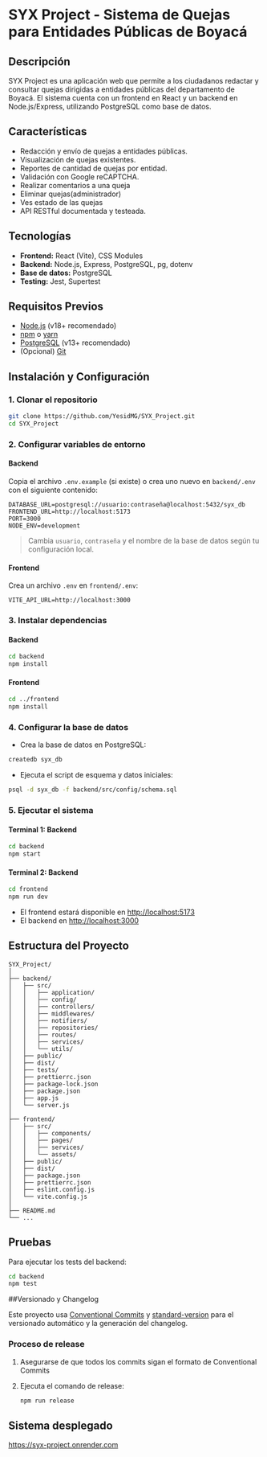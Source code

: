# SYX Project - Sistema de Quejas para Entidades Públicas de Boyacá

## Descripción

SYX Project es una aplicación web que permite a los ciudadanos redactar y consultar quejas dirigidas a entidades públicas del departamento de Boyacá. El sistema cuenta con un frontend en React y un backend en Node.js/Express, utilizando PostgreSQL como base de datos.

## Características

- Redacción y envío de quejas a entidades públicas.
- Visualización de quejas existentes.
- Reportes de cantidad de quejas por entidad.
- Validación con Google reCAPTCHA.
- Realizar comentarios a una queja
- Eliminar quejas(administrador)
- Ves estado de las quejas 
- API RESTful documentada y testeada.

## Tecnologías

- **Frontend:** React (Vite), CSS Modules
- **Backend:** Node.js, Express, PostgreSQL, pg, dotenv
- **Base de datos:** PostgreSQL
- **Testing:** Jest, Supertest

## Requisitos Previos

- [Node.js](https://nodejs.org/) (v18+ recomendado)
- [npm](https://www.npmjs.com/) o [yarn](https://yarnpkg.com/)
- [PostgreSQL](https://www.postgresql.org/) (v13+ recomendado)
- (Opcional) [Git](https://git-scm.com/)

## Instalación y Configuración

### 1. Clonar el repositorio

```sh
git clone https://github.com/YesidMG/SYX_Project.git
cd SYX_Project
```

### 2. Configurar variables de entorno

#### Backend

Copia el archivo `.env.example` (si existe) o crea uno nuevo en `backend/.env` con el siguiente contenido:

```
DATABASE_URL=postgresql://usuario:contraseña@localhost:5432/syx_db
FRONTEND_URL=http://localhost:5173
PORT=3000
NODE_ENV=development
```

> Cambia `usuario`, `contraseña` y el nombre de la base de datos según tu configuración local.

#### Frontend

Crea un archivo `.env` en `frontend/.env`:

```
VITE_API_URL=http://localhost:3000
```

### 3. Instalar dependencias

#### Backend

```sh
cd backend
npm install
```

#### Frontend

```sh
cd ../frontend
npm install
```

### 4. Configurar la base de datos

- Crea la base de datos en PostgreSQL:

```sh
createdb syx_db
```

- Ejecuta el script de esquema y datos iniciales:

```sh
psql -d syx_db -f backend/src/config/schema.sql
```

### 5. Ejecutar el sistema

#### Terminal 1: Backend

```sh
cd backend
npm start
```

#### Terminal 2: Backend

```sh
cd frontend
npm run dev
```

- El frontend estará disponible en [http://localhost:5173](http://localhost:5173)
- El backend en [http://localhost:3000](http://localhost:3000)

## Estructura del Proyecto

```
SYX_Project/
│
├── backend/
│   ├── src/
│   │   ├── application/
│   │   ├── config/
│   │   ├── controllers/
│   │   ├── middlewares/
│   │   ├── notifiers/
│   │   ├── repositories/
│   │   ├── routes/
│   │   ├── services/
│   │   └── utils/  
│   ├── public/
│   ├── dist/
│   ├── tests/
│   ├── prettierrc.json
│   ├── package-lock.json
│   ├── package.json
│   ├── app.js 
│   └── server.js
│
├── frontend/
│   ├── src/
│   │   ├── components/
│   │   ├── pages/
│   │   ├── services/
│   │   └── assets/
│   ├── public/
│   ├── dist/
│   ├── package.json
│   ├── prettierrc.json
│   ├── eslint.config.js
│   └── vite.config.js
│
├── README.md
└── ...
```

## Pruebas

Para ejecutar los tests del backend:

```sh
cd backend
npm test
```
##Versionado y Changelog

Este proyecto usa [Conventional Commits](https://www.conventionalcommits.org/es/v1.0.0/) y [standard-version](https://github.com/conventional-changelog/standard-version) para el versionado automático y la generación del changelog.

### Proceso de release

1. Asegurarse de que todos los commits sigan el formato de Conventional Commits

2. Ejecuta el comando de release:
   ```bash
   npm run release


## Sistema desplegado
https://syx-project.onrender.com


